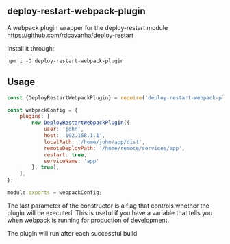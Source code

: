## deploy-restart-webpack-plugin
A webpack plugin wrapper for the deploy-restart module
https://github.com/rdcavanha/deploy-restart

Install it through:

    npm i -D deploy-restart-webpack-plugin

## Usage
```javascript
const {DeployRestartWebpackPlugin} = require('deploy-restart-webpack-plugin');

const webpackConfig = {
    plugins: [
        new DeployRestartWebpackPlugin({
            user: 'john',
            host: '192.168.1.1',
            localPath: '/home/john/app/dist',
            remoteDeployPath: '/home/remote/services/app',
            restart: true,
            serviceName: 'app'      
        }, true),
    ],
};

module.exports = webpackConfig;
```

The last parameter of the constructor is a flag that controls whether the plugin will be executed. This is useful if you have a variable that tells you when webpack is running for production of development.

The plugin will run after each successful build


